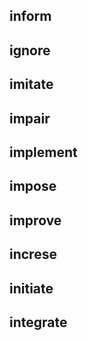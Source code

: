 ## inform
## ignore
## imitate
## impair
## implement
## impose
## improve
## increse
## initiate
## integrate